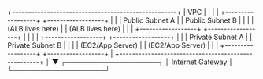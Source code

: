 +----------------------------------------------------+
|                      VPC                           |
|                                                    |
|  +------------------+      +------------------+    |
|  | Public Subnet A  |      | Public Subnet B  |    |
|  | (ALB lives here) |      | (ALB lives here) |    |
|  +------------------+      +------------------+    |
|                                                    |
|  +------------------+      +------------------+    |
|  | Private Subnet A |      | Private Subnet B |    |
|  | (EC2/App Server) |      | (EC2/App Server) |    |
|  +------------------+      +------------------+    |
+----------------------------------------------------+
                          │
                          ▼
                  ┌───────────────────┐
                  │   Internet Gateway │
                  └───────────────────┘ 